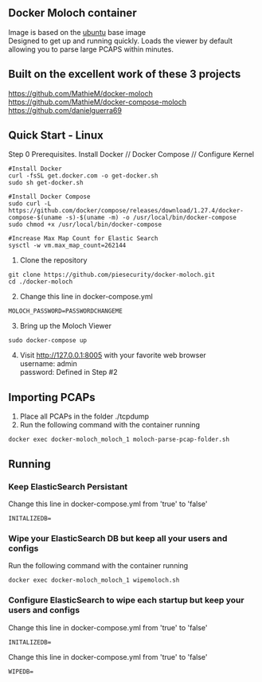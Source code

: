 
## Docker Moloch container

Image is based on the [ubuntu](https://registry.hub.docker.com/u/ubuntu/) base image  
Designed to get up and running quickly. Loads the viewer by default allowing you to parse large PCAPS within minutes.  
## Built on the excellent work of these 3 projects

https://github.com/MathieM/docker-moloch  
https://github.com/MathieM/docker-compose-moloch  
https://github.com/danielguerra69  

## Quick Start - Linux
Step 0 Prerequisites. Install Docker // Docker Compose // Configure Kernel
```
#Install Docker
curl -fsSL get.docker.com -o get-docker.sh
sudo sh get-docker.sh

#Install Docker Compose
sudo curl -L https://github.com/docker/compose/releases/download/1.27.4/docker-compose-$(uname -s)-$(uname -m) -o /usr/local/bin/docker-compose
sudo chmod +x /usr/local/bin/docker-compose

#Increase Max Map Count for Elastic Search
sysctl -w vm.max_map_count=262144
```
1. Clone the repository
```
git clone https://github.com/piesecurity/docker-moloch.git
cd ./docker-moloch
```
2. Change this line in docker-compose.yml
```
MOLOCH_PASSWORD=PASSWORDCHANGEME
```
3. Bring up the Moloch Viewer
```
sudo docker-compose up
```
4. Visit http://127.0.0.1:8005 with your favorite web browser  
username: admin  
password: Defined in Step #2  

## Importing PCAPs
1. Place all PCAPs in the folder ./tcpdump
2. Run the following command with the container running
```
docker exec docker-moloch_moloch_1 moloch-parse-pcap-folder.sh

```
## Running

### Keep ElasticSearch Persistant
Change this line in docker-compose.yml from 'true' to 'false'
```
INITALIZEDB=
```

### Wipe your ElasticSearch DB but keep all your users and configs
Run the following command with the container running
```
docker exec docker-moloch_moloch_1 wipemoloch.sh

```
### Configure ElasticSearch to wipe each startup but keep your users and configs
Change this line in docker-compose.yml from 'true' to 'false'
```
INITALIZEDB=
```
Change this line in docker-compose.yml from 'true' to 'false'
```
WIPEDB=
```
